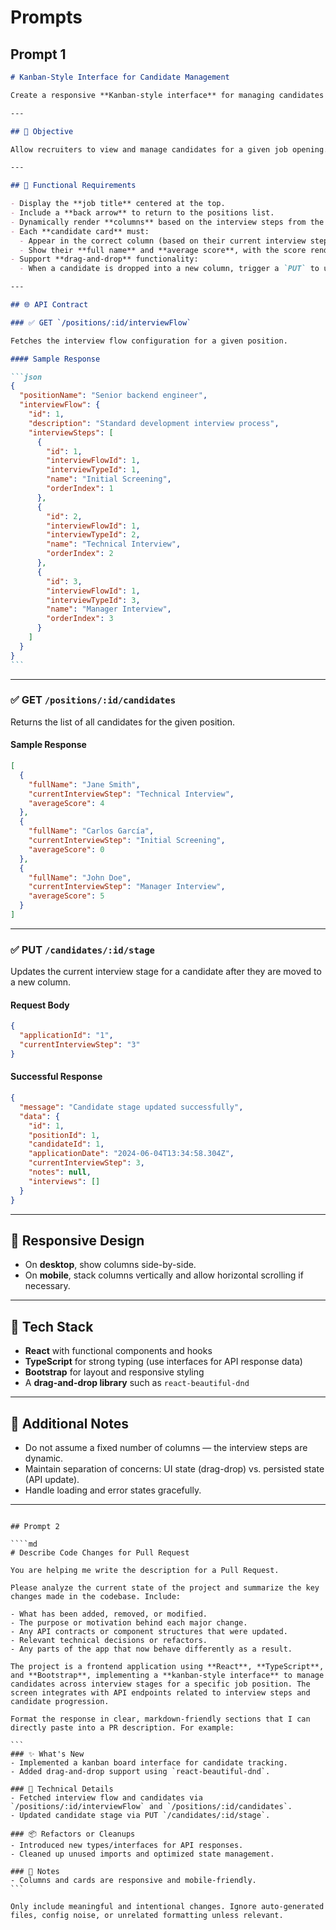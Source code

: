 # Prompts

## Prompt 1

````md
# Kanban-Style Interface for Candidate Management

Create a responsive **Kanban-style interface** for managing candidates of a specific job position using **React**, **TypeScript**, and **Bootstrap**. The screen should integrate with the provided backend API and render candidates in columns representing each stage of the interview process.

---

## 🎯 Objective

Allow recruiters to view and manage candidates for a given job opening. Each stage of the hiring process should be shown as a column, and candidates should be displayed as draggable cards that can move between stages.

---

## 🧩 Functional Requirements

- Display the **job title** centered at the top.
- Include a **back arrow** to return to the positions list.
- Dynamically render **columns** based on the interview steps from the API.
- Each **candidate card** must:
  - Appear in the correct column (based on their current interview step).
  - Show their **full name** and **average score**, with the score rendered using green visual indicators (e.g. circles).
- Support **drag-and-drop** functionality:
  - When a candidate is dropped into a new column, trigger a `PUT` to update their stage.

---

## 🌐 API Contract

### ✅ GET `/positions/:id/interviewFlow`

Fetches the interview flow configuration for a given position.

#### Sample Response

```json
{
  "positionName": "Senior backend engineer",
  "interviewFlow": {
    "id": 1,
    "description": "Standard development interview process",
    "interviewSteps": [
      {
        "id": 1,
        "interviewFlowId": 1,
        "interviewTypeId": 1,
        "name": "Initial Screening",
        "orderIndex": 1
      },
      {
        "id": 2,
        "interviewFlowId": 1,
        "interviewTypeId": 2,
        "name": "Technical Interview",
        "orderIndex": 2
      },
      {
        "id": 3,
        "interviewFlowId": 1,
        "interviewTypeId": 3,
        "name": "Manager Interview",
        "orderIndex": 3
      }
    ]
  }
}
```
````

---

### ✅ GET `/positions/:id/candidates`

Returns the list of all candidates for the given position.

#### Sample Response

```json
[
  {
    "fullName": "Jane Smith",
    "currentInterviewStep": "Technical Interview",
    "averageScore": 4
  },
  {
    "fullName": "Carlos García",
    "currentInterviewStep": "Initial Screening",
    "averageScore": 0
  },
  {
    "fullName": "John Doe",
    "currentInterviewStep": "Manager Interview",
    "averageScore": 5
  }
]
```

---

### ✅ PUT `/candidates/:id/stage`

Updates the current interview stage for a candidate after they are moved to a new column.

#### Request Body

```json
{
  "applicationId": "1",
  "currentInterviewStep": "3"
}
```

#### Successful Response

```json
{
  "message": "Candidate stage updated successfully",
  "data": {
    "id": 1,
    "positionId": 1,
    "candidateId": 1,
    "applicationDate": "2024-06-04T13:34:58.304Z",
    "currentInterviewStep": 3,
    "notes": null,
    "interviews": []
  }
}
```

---

## 📱 Responsive Design

- On **desktop**, show columns side-by-side.
- On **mobile**, stack columns vertically and allow horizontal scrolling if necessary.

---

## 🧰 Tech Stack

- **React** with functional components and hooks
- **TypeScript** for strong typing (use interfaces for API response data)
- **Bootstrap** for layout and responsive styling
- A **drag-and-drop library** such as `react-beautiful-dnd`

---

## 📎 Additional Notes

- Do not assume a fixed number of columns — the interview steps are dynamic.
- Maintain separation of concerns: UI state (drag-drop) vs. persisted state (API update).
- Handle loading and error states gracefully.

---

`````

## Prompt 2

````md
# Describe Code Changes for Pull Request

You are helping me write the description for a Pull Request.

Please analyze the current state of the project and summarize the key changes made in the codebase. Include:

- What has been added, removed, or modified.
- The purpose or motivation behind each major change.
- Any API contracts or component structures that were updated.
- Relevant technical decisions or refactors.
- Any parts of the app that now behave differently as a result.

The project is a frontend application using **React**, **TypeScript**, and **Bootstrap**, implementing a **kanban-style interface** to manage candidates across interview stages for a specific job position. The screen integrates with API endpoints related to interview steps and candidate progression.

Format the response in clear, markdown-friendly sections that I can directly paste into a PR description. For example:

```
### ✨ What's New
- Implemented a kanban board interface for candidate tracking.
- Added drag-and-drop support using `react-beautiful-dnd`.

### 🔧 Technical Details
- Fetched interview flow and candidates via `/positions/:id/interviewFlow` and `/positions/:id/candidates`.
- Updated candidate stage via PUT `/candidates/:id/stage`.

### 📦 Refactors or Cleanups
- Introduced new types/interfaces for API responses.
- Cleaned up unused imports and optimized state management.

### 📌 Notes
- Columns and cards are responsive and mobile-friendly.
```

Only include meaningful and intentional changes. Ignore auto-generated files, config noise, or unrelated formatting unless relevant.
`````
